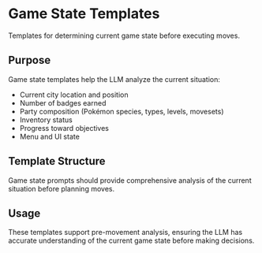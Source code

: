 # Game State Templates

Templates for determining current game state before executing moves.

## Purpose

Game state templates help the LLM analyze the current situation:

- Current city location and position
- Number of badges earned
- Party composition (Pokémon species, types, levels, movesets)
- Inventory status
- Progress toward objectives
- Menu and UI state

## Template Structure

Game state prompts should provide comprehensive analysis of the current situation before planning moves.

## Usage

These templates support pre-movement analysis, ensuring the LLM has accurate understanding of the current game state before making decisions.